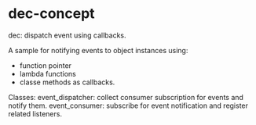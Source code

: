 # dec-concept
dec: dispatch event using callbacks.

A sample for notifying events to object instances using:
- function pointer
- lambda functions
- classe methods
as callbacks.

Classes:
event_dispatcher: collect consumer subscription for events and notify them.
event_consumer: subscribe for event notification and register related listeners.

